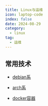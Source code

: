 ```yaml
---
title: Linux与运维
icon: laptop-code
index: false
date: 2024-08-29
category:
  - linux
tag:
  - 运维
---
```


## 常用技术

- [debian系](debian.md)

- [arch系](arch.md)

- [docker容器](docker.md)
